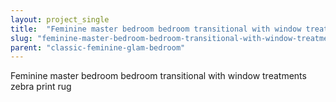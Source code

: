```yaml
---
layout: project_single
title:  "Feminine master bedroom bedroom transitional with window treatments zebra print rug"
slug: "feminine-master-bedroom-bedroom-transitional-with-window-treatments-zebra-print-rug"
parent: "classic-feminine-glam-bedroom"
---
```

Feminine master bedroom bedroom transitional with window treatments zebra print rug